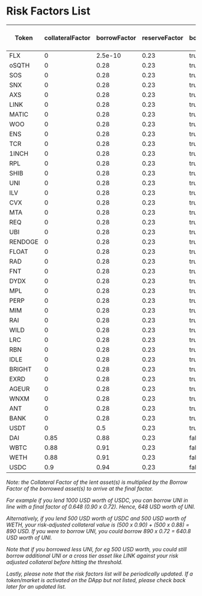 # Risk Factors List

| Token | collateralFactor | borrowFactor | reserveFactor | borrowIsolated | crossBorrow | InterestRateModel | Uniswap V3 fee tier (%) |
|-------|------|-------|-------|------|-------|-------|------|
| FLX | 0| 2.5e-10 | 0.23 | true | false | Default | 0.3 |
| oSQTH | 0| 0.28 | 0.23 | true | false | Default | 0.3 |
| SOS | 0| 0.28 | 0.23 | true | false | Default | 1 |
| SNX | 0| 0.28 | 0.23 | true | false | Default | 0.3 |
| AXS | 0| 0.28 | 0.23 | true | false | Default | 0.3 |
| LINK | 0| 0.28 | 0.23 | true | false | Major | 0.3 |
| MATIC | 0| 0.28 | 0.23 | true | false | Default | 0.3 |
| WOO | 0| 0.28 | 0.23 | true | false | Default | 0.3 |
| ENS | 0| 0.28 | 0.23 | true | false | Default | 0.3 |
| TCR | 0| 0.28 | 0.23 | true | false | Default | 0.3 |
| 1INCH | 0| 0.28 | 0.23 | true | false | Default | 0.3 |
| RPL | 0| 0.28 | 0.23 | true | false | Default | 0.3 |
| SHIB | 0| 0.28 | 0.23 | true | false | Default | 1 |
| UNI | 0| 0.28 | 0.23 | true | false | Major | 0.3 |
| ILV | 0| 0.28 | 0.23 | true | false | Default | 1 |
| CVX | 0| 0.28 | 0.23 | true | false | Default | 1 |
| MTA | 0| 0.28 | 0.23 | true | false | Default | 0.3 |
| REQ | 0| 0.28 | 0.23 | true | false | Default | 0.3 |
| UBI | 0| 0.28 | 0.23 | true | false | Default | 1 |
| RENDOGE | 0| 0.28 | 0.23 | true | false | Default | 0.3 |
| FLOAT | 0| 0.28 | 0.23 | true | false | Default | 0.3 |
| RAD | 0| 0.28 | 0.23 | true | false | Default | 0.3 |
| FNT | 0| 0.28 | 0.23 | true | false | Default | 1 |
| DYDX | 0| 0.28 | 0.23 | true | false | Default | 0.3 |
| MPL | 0| 0.28 | 0.23 | true | false | Default | 0.3 |
| PERP | 0| 0.28 | 0.23 | true | false | Default | 0.3 |
| MIM | 0| 0.28 | 0.23 | true | false | Default | 1 |
| RAI | 0| 0.28 | 0.23 | true | false | Default | 0.3 |
| WILD | 0| 0.28 | 0.23 | true | false | Default | 0.3 |
| LRC | 0| 0.28 | 0.23 | true | false | Default | 0.3 |
| RBN | 0| 0.28 | 0.23 | true | false | Default | 1 |
| IDLE | 0| 0.28 | 0.23 | true | false | Default | 0.3 |
| BRIGHT | 0| 0.28 | 0.23 | true | false | Default | 0.3 |
| EXRD | 0| 0.28 | 0.23 | true | false | Default | 1 |
| AGEUR | 0| 0.28 | 0.23 | true | false | Default | 0.3 |
| WNXM | 0| 0.28 | 0.23 | true | false | Default | 1 |
| ANT | 0| 0.28 | 0.23 | true | false | Default | 1 |
| BANK | 0| 0.28 | 0.23 | true | false | Default | 0.3 |
| USDT | 0| 0.5 | 0.23 | true | false | Stable | 0.3 |
| DAI | 0.85| 0.88 | 0.23 | false | true | Stable | 0.3 |
| WBTC | 0.88| 0.91 | 0.23 | false | true | 2000503 | 0.3 |
| WETH | 0.88| 0.91 | 0.23 | false | true | Default | Pegged |
| USDC | 0.9| 0.94 | 0.23 | false | true | Stable | 0.3 |



_Note: the Collateral Factor of the lent asset(s) is multiplied by the Borrow Factor of the borrowed asset(s) to arrive at the final factor._

_For example if you lend 1000 USD worth of USDC, you can borrow UNI in line with a final factor of 0.648 (0.90 x 0.72). Hence, 648 USD worth of UNI._

_Alternatively, if you lend 500 USD worth of USDC and 500 USD worth of WETH, your risk-adjusted collateral value is (500 x 0.90) + (500 x 0.88) = 890 USD. If you were to borrow UNI, you could borrow 890 x 0.72 = 640.8 USD worth of UNI._&#x20;

_Note that if you borrowed less UNI, for eg 500 USD worth, you could still borrow additional UNI or a cross tier asset like LINK against your risk adjusted collateral before hitting the threshold._


_Lastly, please note that the risk factors list will be periodically updated. If a token/market is activated on the DApp but not listed, please check back later for an updated list._
